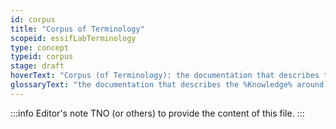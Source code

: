 ```yaml
---
id: corpus
title: "Corpus of Terminology"
scopeid: essifLabTerminology
type: concept
typeid: corpus
stage: draft
hoverText: "Corpus (of Terminology): the documentation that describes the Knowledge around a set of Terms and Concepts."
glossaryText: "the documentation that describes the %Knowledge% around a set of %Terms% and %Concepts%."
---
```


:::info Editor's note
TNO (or others) to provide the content of this file.
:::

